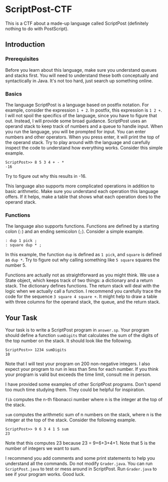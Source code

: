 # ScriptPost-CTF
This is a CTF about a made-up language called ScriptPost (definitely nothing to do with PostScript).

## Introduction
### Prerequisites
Before you learn about this language, make sure you understand queues and stacks first. 
You will need to understand these both conceptually and syntactically in Java. It's not too hard, just search up something online.

### Basics
The language ScriptPost is a language based on postfix notation. 
For example, consider the expression ```1 + 2```. In postfix, this expression is ```1 2 +```. 
I will not spoil the specifics of the language, since you have to figure that out. Instead, I will provide some broad guidance.
ScriptPost uses an operand stack to keep track of numbers and a queue to handle input.
When you run the language, you will be prompted for input. You can enter numbers and other operators. When you press enter, it will print the top of the operand stack.
Try to play around with the language and carefully inspect the code to understand how everything works. 
Consider this simple example.

```aiignore
ScriptPost>> 8 5 3 4 + - *
-16
```

Try to figure out why this results in -16.

This language also supports more complicated operations in addition to basic arithmetic.
Make sure you understand each operation this language offers. If it helps, make a table that shows what each operation does to the operand stack.

### Functions
The language also supports functions. Functions are defined by a starting colon (```:```) and an ending semicolon (```;```).
Consider a simple example.

```aiignore
: dup 1 pick ;
: square dup * ;
```

In this example, the function ```dup``` is defined as ```1 pick```, and ```square``` is defined as ```dup *```.
Try to figure out why calling something like ```5 square``` squares the number 5.

Functions are actually not as straightforward as you might think. We use a State object, which keeps track of two things: a dictionary and a return stack.
The dictionary defines functions. The return stack will deal with the logic when we actually call a function.
I recommend you carefully trace the code for the sequence ```3 square 4 square +```. It might help to draw a table with three columns for the operand stack, the queue, and the return stack.

## Your Task
Your task is to write a ScriptPost program in ```answer.sp```. Your program should define a function ```sumDigits``` that calculates the sum of the digits of the top number on the stack.
It should look like the following.

```aiignore
ScriptPost>> 1234 sumDigits
10
```

Note that I will test your program on 200 non-negative integers. I also expect your program to run in less than 5ms for each number. If you think your program is valid but exceeds the time limit, consult me in person.

I have provided some examples of other ScriptPost programs. Don't spend too much time studying them. They could be helpful for inspiration.

```fib``` computes the n-th fibonacci number where n is the integer at the top of the stack.

```sum``` computes the arithmetic sum of n numbers on the stack, where n is the integer at the top of the stack. Consider the following example.

```aiignore
ScriptPost>> 9 6 3 4 1 5 sum
23
```

Note that this computes 23 because 23 = 9+6+3+4+1. Note that 5 is the number of integers we want to sum.

I recommend you add comments and some print statements to help you understand all the commands. Do not modify ```Grader.java```.
You can run ```ScriptPost.java``` to test or mess around in ScriptPost. Run ```Grader.java``` to see if your program works. Good luck.
